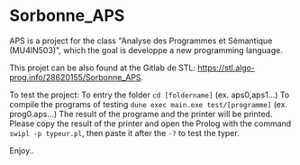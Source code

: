 # Sorbonne_APS
APS is a project for the class "Analyse des Programmes et Sémantique (MU4IN503)", which the goal is developpe a new programming language.
  
This projet can be also found at the Gitlab de STL: https://stl.algo-prog.info/28620155/Sorbonne_APS.
  
To test the project:
  To entry the folder `cd [foldername]` (ex. aps0,aps1...)
  To compile the programs of testing `dune exec main.exe test/[programme]` (ex. prog0.aps...)
  The result of the programe and the printer will be printed. Please copy the result of the printer and open the Prolog with the command `swipl -p typeur.pl`, then paste it after the `-?` to test the typer.
   
 Enjoy..
